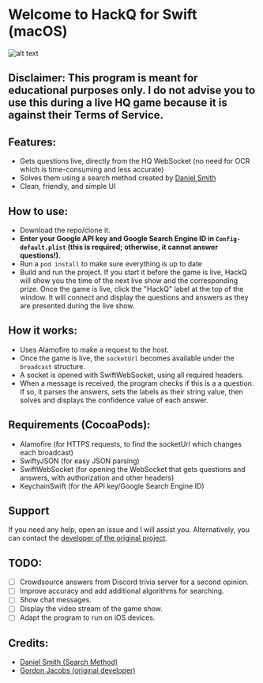 # Welcome to HackQ for Swift (macOS)

![alt text](https://i.imgur.com/mwgmCpC.png)

## Disclaimer: This program is meant for educational purposes only. I do not advise you to use this during a live HQ game because it is against their Terms of Service.

## Features:
- Gets questions live, directly from the HQ WebSocket (no need for OCR which is time-consuming and less accurate)
- Solves them using a search method created by [Daniel Smith](https://github.com/DanielSmith1239/)
- Clean, friendly, and simple UI

## How to use:
- Download the repo/clone it.
- **Enter your Google API key and Google Search Engine ID in `Config-default.plist` (this is required; otherwise, it cannot answer questions!).**
- Run a `pod install` to make sure everything is up to date
- Build and run the project. If you start it before the game is live, HackQ will show you the time of the next live show and the corresponding prize. Once the game is live, click the "HackQ" label at the top of the window. It will connect and display the questions and answers as they are presented during the live show.

## How it works:
- Uses Alamofire to make a request to the host.
- Once the game is live, the `socketUrl` becomes available under the `broadcast` structure.
- A socket is opened with SwiftWebSocket, using all required headers.
- When a message is received, the program checks if this is a a question. If so, it parses the answers, sets the labels as their string value, then solves and displays the confidence value of each answer.

## Requirements (CocoaPods):
- Alamofire (for HTTPS requests, to find the socketUrl which changes each broadcast)
- SwiftyJSON (for easy JSON parsing)
- SwiftWebSocket (for opening the WebSocket that gets questions and answers, with authorization and other headers)
- KeychainSwift (for the API key/Google Search Engine ID)

## Support 

If you need any help, open an issue and I will assist you. Alternatively, you can contact the [developer of the original project](https://github.com/gjacobs314/HQTrivia).

## TODO:
- [ ] Crowdsource answers from Discord trivia server for a second opinion.
- [ ] Improve accuracy and add additional algorithms for searching.
- [ ] Show chat messages.
- [ ] Display the video stream of the game show.
- [ ] Adapt the program to run on iOS devices.

## Credits:
- [Daniel Smith (Search Method)](https://github.com/DanielSmith1239/)
- [Gordon Jacobs (original developer)](https://github.com/gjacobs314/HQTrivia)